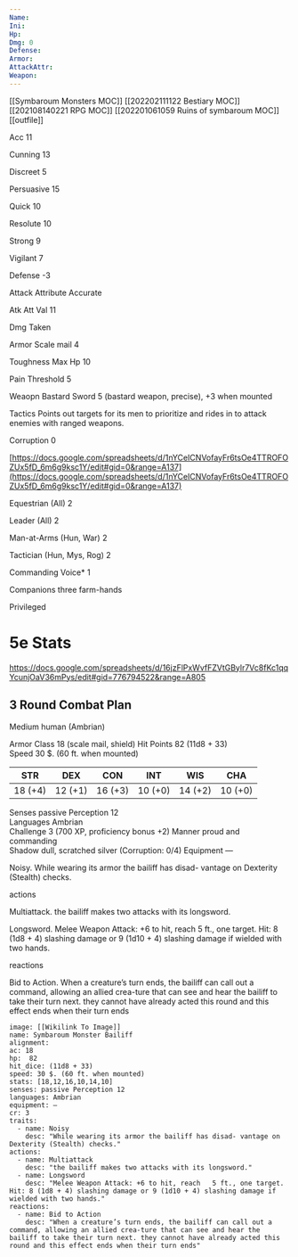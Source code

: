 ```yaml
---
Name: 
Ini: 
Hp: 
Dmg: 0
Defense: 
Armor: 
AttackAttr: 
Weapon: 
---
```

[[Symbaroum Monsters MOC]]
[[202202111122 Bestiary MOC]]
[[202108140221 RPG MOC]]
[[202201061059 Ruins of symbaroum MOC]]
[[outfile]]

Acc 11

Cunning 13

Discreet 5

Persuasive 15

Quick 10

Resolute 10

Strong 9

Vigilant 7

Defense -3

Attack Attribute Accurate

Atk Att Val 11

Dmg Taken

Armor Scale mail 4

Toughness Max Hp 10

Pain Threshold 5

Weaopn Bastard Sword 5 (bastard weapon, precise), +3 when mounted

Tactics Points out targets for its men to prioritize and rides in to attack enemies with ranged weapons.

Corruption 0

[https://docs.google.com/spreadsheets/d/1nYCeICNVofayFr6tsOe4TTROFOZUx5fD_6m6g9ksc1Y/edit#gid=0&range=A137](https://docs.google.com/spreadsheets/d/1nYCeICNVofayFr6tsOe4TTROFOZUx5fD_6m6g9ksc1Y/edit#gid=0&range=A137)

Equestrian (All) 2

Leader (All) 2

Man-at-Arms (Hun, War) 2

Tactician (Hun, Mys, Rog) 2

Commanding Voice* 1

Companions three farm-hands

Privileged

# 5e Stats 
https://docs.google.com/spreadsheets/d/16jzFlPxWvfFZVtGBylr7Vc8fKc1qqYcunjOaV36mPys/edit#gid=776794522&range=A805
## 3 Round Combat Plan

Medium human (Ambrian)

Armor Class 18 (scale mail, shield)
Hit Points 82 (11d8 + 33)  
Speed 30 $. (60 ft. when mounted)

| STR     | DEX     | CON     | INT     | WIS     | CHA     |
| ------- | ------- | ------- | ------- | ------- | ------- |
| 18 (+4) | 12 (+1) | 16 (+3) | 10 (+0) | 14 (+2) | 10 (+0) |

Senses passive Perception 12  
Languages Ambrian  
Challenge 3 (700 XP, proficiency bonus +2) 
Manner proud and commanding  
Shadow dull, scratched silver (Corruption: 0/4)
Equipment —

Noisy. While wearing its armor the bailiff has disad- vantage on Dexterity (Stealth) checks.

actions

Multiattack. the bailiff makes two attacks with its longsword.

Longsword. Melee Weapon Attack: +6 to hit, reach   5 ft., one target. Hit: 8 (1d8 + 4) slashing damage or 9 (1d10 + 4) slashing damage if wielded with two hands.

reactions

Bid to Action. When a creature’s turn ends, the bailiff can call out a command, allowing an allied crea-ture that can see and hear the bailiff to take their turn next. they cannot have already acted this round and this effect ends when their turn ends

```statblock
image: [[Wikilink To Image]]
name: Symbaroum Monster Bailiff
alignment:
ac: 18
hp:  82
hit_dice: (11d8 + 33)
speed: 30 $. (60 ft. when mounted)
stats: [18,12,16,10,14,10]
senses: passive Perception 12
languages: Ambrian
equipment: —
cr: 3
traits:
  - name: Noisy
    desc: "While wearing its armor the bailiff has disad- vantage on Dexterity (Stealth) checks."
actions:
  - name: Multiattack
    desc: "the bailiff makes two attacks with its longsword."
  - name: Longsword
    desc: "Melee Weapon Attack: +6 to hit, reach   5 ft., one target. Hit: 8 (1d8 + 4) slashing damage or 9 (1d10 + 4) slashing damage if wielded with two hands."
reactions:
  - name: Bid to Action
    desc: "When a creature’s turn ends, the bailiff can call out a command, allowing an allied crea-ture that can see and hear the bailiff to take their turn next. they cannot have already acted this round and this effect ends when their turn ends"
```